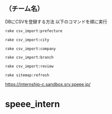 ## （チーム名）

DBにCSVを登録する方法
以下のコマンドを順に実行
```sh
rake csv_import:prefecture
```
```sh
rake csv_import:city
```
```sh
rake csv_import:company
```
```sh
rake csv_import:branch
```
```sh
rake csv_import:review
```
```
rake sitemap:refresh
```
https://internship-c.sandbox.srv.speee.jp/
# speee_intern
